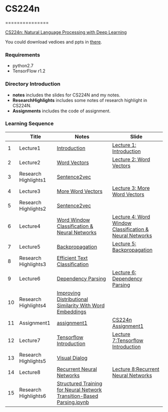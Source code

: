 # CS224n
===============


[CS224n: Natural Language Processing with Deep Learning](http://web.stanford.edu/class/cs224n/index.html)

You could download vedioes and ppts in [there](https://pan.baidu.com/s/1i5BYo53).

### Requirements

- python2.7
- TensorFlow r1.2

### Directory Introduction

- **notes** includes the slides for CS224N and my notes.
- **ResearchHighlights** includes some notes of research highlight in CS224N.
- **Assignments** includes the code of assignment.

### Learning Sequence

|   | Title | Notes | Slide |
|---| ----- | -------- | ----- |
| 1 | Lecture1 | [Introduction](./notes/Lecture1_Introduction/Lecture1.ipynb)| [Lecture 1: Introduction](./notes/Lecture1_Introduction/lecture1.pdf) |
| 2 | Lecture2 | [Word Vectors](./notes/Lecture2_WordVectors/Lecture2.ipynb)| [Lecture 2: Word Vectors](./notes/Lecture2_WordVectors/lecture2.pdf) |
| 3 | Research Highlights1 | [Sentence2vec](./ResearchHighlights/Lecture1_Sentence2vec/Sentence2vec.ipynb)| |
| 4 | Lecture3 | [More Word Vectors](./notes/Lecture3_MoreWordVectors/Lecture3.ipynb)| [Lecture 3: More Word Vectors](./notes/Lecture3_MoreWordVectors/lecture3.pdf) |
| 5 | Research Highlights2 | [Sentence2vec](./ResearchHighlights/Lecture2_Polysemy/Polysemy.ipynb)| |
| 6 | Lecture4 | [Word Window Classification & Neural Networks](./notes/Lecture4_WordWindowClassification&NeuralNetworks/Lecture4.ipynb)| [Lecture 4: Word Window Classification & Neural Networks](./notes/Lecture4_WordWindowClassification&NeuralNetworks/lecture4.pdf) |
| 7 | Lecture5 | [Backpropagation](./notes/Lecture5_Backpropagation/Lecture5.ipynb)| [Lecture 5: Backpropagation](./notes/Lecture5_Backpropagation/lecture5.pdf) |
| 8 | Research Highlights3 | [Efficient Text Classification](./ResearchHighlights/Lecture3_EfficientTextClassification/EfficientTextClassification.ipynb)| |
| 9 | Lecture6 | [Dependency Parsing](./notes/Lecture6_DependencyParsing/Lecture6.ipynb)| [Lecture 6: Dependency Parsing](./notes/Lecture6_DependencyParsing/lecture6.pdf) |
| 10 | Research Highlights4 | [Improving Distributional Similarity With Word Embeddings](./ResearchHighlights/Lecture4_ImprovingDistributionalSimilarityWithWordEmbeddings/ImprovingDistributionalSimilarityWithWordEmbeddings.ipynb)| |
| 11 | Assignment1 | [assignment1](./Assignments/assignment1)| [CS224n Assignment1](http://web.stanford.edu/class/cs224n/assignment1/index.html) |
| 12 | Lecture7 | [Tensorflow Introduction](./notes/Lecture7_TensorflowIntroduction/Lecture7.ipynb)| [Lecture 7:Tensorflow Introduction](./notes/Lecture7_TensorflowIntroduction/lecture7.pdf) |
| 13 | Research Highlights5 | [Visual Dialog](./ResearchHighlights/Lecture5_VisualDialog/VisualDialog.ipynb)| |
| 14 | Lecture8 | [Recurrent Neural Networks](./notes/Lecture8_RecurrentNeuralNetworks/Lecture8.ipynb)| [Lecture 8:Recurrent Neural Networks](./notes/Lecture8_RecurrentNeuralNetworks/lecture8.pdf) |
| 15 | Research Highlights6 | [Structured Training for Neural Network Transition-Based Parsing.ipynb](./ResearchHighlights/Lecture6_StructuredTrainingForNeuralNetworkTransition-BasedParsing/StructuredTrainingForNeuralNetworkTransition-BasedParsing.ipynb)| |